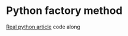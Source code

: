 # Python factory method 
[Real python article](https://realpython.com/factory-method-python/) code along